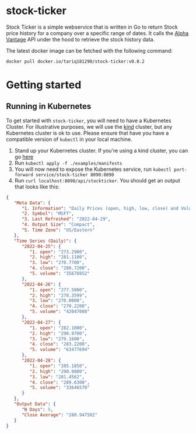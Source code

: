 # stock-ticker

Stock Ticker is a simple webservice that is written in Go to return Stock price history for a company over a specific range of dates.
It calls the [Alpha Vantage](https://www.alphavantage.co/) API under the hood to retrieve the stock history data.

The latest docker image can be fetched with the following command:
```bash
docker pull docker.io/tariq181290/stock-ticker:v0.0.2
```

# Getting started

## Running in Kubernetes
To get started with `stock-ticker`, you will need to have a Kubernetes Cluster. For illustrative purposes, we will use 
the [kind](https://kind.sigs.k8s.io) cluster, but any Kubernetes cluster is ok to use.
Please ensure that have you have a compatible version of `kubectl` in your local machine.

1. Stand up your Kubernetes cluster. If you're using a kind cluster, you can go [here](https://kind.sigs.k8s.io/docs/user/quick-start)
2. Run `kubectl apply -f ./examples/manifests`
3. You will now need to expose the Kubernetes service, run `kubectl port-forward service/stock-ticker 8090:8090`
4. Run `curl localhost:8090/api/stockticker`. You should get an output that looks like this:
```json
{
   "Meta Data": {
      "1. Information": "Daily Prices (open, high, low, close) and Volumes",
      "2. Symbol": "MSFT",
      "3. Last Refreshed": "2022-04-29",
      "4. Output Size": "Compact",
      "5. Time Zone": "US/Eastern"
   },
   "Time Series (Daily)": {
      "2022-04-25": {
         "1. open": "273.2900",
         "2. high": "281.1100",
         "3. low": "270.7700",
         "4. close": "280.7200",
         "5. volume": "35678852"
      },
      "2022-04-26": {
         "1. open": "277.5000",
         "2. high": "278.3599",
         "3. low": "270.0000",
         "4. close": "270.2200",
         "5. volume": "42047008"
      },
      "2022-04-27": {
         "1. open": "282.1000",
         "2. high": "290.9700",
         "3. low": "279.1600",
         "4. close": "283.2200",
         "5. volume": "63477694"
      },
      "2022-04-28": {
         "1. open": "285.1850",
         "2. high": "290.9800",
         "3. low": "281.4562",
         "4. close": "289.6300",
         "5. volume": "33646570"
      }
   },
   "Output Data": {
      "N Days": 5,
      "Close Average": "280.947502"
   }
}
```

